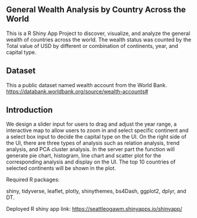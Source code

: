 ## General Wealth Analysis by Country Across the World

This is a R Shiny App Project to discover, visualize, and analyze the general wealth of countries across the world. The wealth status was counted by the Total value of USD by different or combination of continents, year, and capital type.

## Dataset

This a public dataset named wealth account from the World Bank. 
https://databank.worldbank.org/source/wealth-accounts#

## Introduction

We design a slider input for users to drag and adjust the year range, a interactive map to allow users to zoom in and select specific continent and a select box input to decide the capital type on the UI. On the right side of the UI, there are three types of analysis such as relation analysis, trend analysis, and PCA cluster analysis. In the server part the function will generate pie chart, histogram, line chart and scatter plot for the corresponding analysis and display on the UI. The top 10 countries of selected continents will be shown in the plot.

Required R packages: 

shiny, tidyverse, leaflet, plotly, shinythemes, bs4Dash, ggplot2, dplyr, and DT.

Deployed R shiny app link: 
https://seattleogawm.shinyapps.io/shinyapp/
